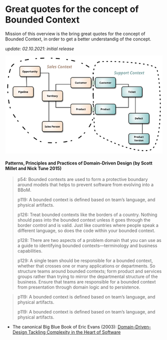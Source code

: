 # Great quotes for the concept of Bounded Context 

Mission of this overview is the bring great quotes for the concept of Bounded Context, in order to get a better understandig of the concept.

*update: 02.10.2021: initial release*


![Domain Driven Design](./img/sketch.png)

#### Patterns, Principles and Practices of Domain-Driven Design (by Scott Millet and Nick Tune 2015)

> p54: Bounded contexts are used to form a protective boundary around models that helps to prevent software from evolving into a BBoM.
> 
> p119:  A bounded context is defined based on team’s language, and physical artifacts. 
> 
> p126: Treat bounded contexts like the borders of a country. Nothing should pass into the bounded context unless it goes through the border control and is valid. Just like countries where people speak a different language, so does the code within your bounded context. 
> 
> p128:  There are two aspects of a problem domain that you can use as a guide to identifying bounded contexts—terminology and business capabilities. 
> 
> p129:  A single team should be responsible for a bounded context, whether that crosses one or many applications or departments. So structure teams around bounded contexts; form product and services groups rather than trying to mirror the departmental structure of the business. Ensure that teams are responsible for a bounded context from presentation through domain logic and to persistence.

>  
> p119:  A bounded context is defined based on team’s language, and physical artifacts. 
> 
> p119:  A bounded context is defined based on team’s language, and physical artifacts. 
> 




* The canonical Big Blue Book of Eric Evans \(2003\): [Domain-Driven-Design Tackling Complexity in the Heart of Software](https://github.com/gg-daddy/ebooks/blob/master/Eric%20Evans%202003%20-%20Domain-Driven%20Design%20-%20Tackling%20Complexity%20in%20the%20Heart%20of%20Software.pdf)
